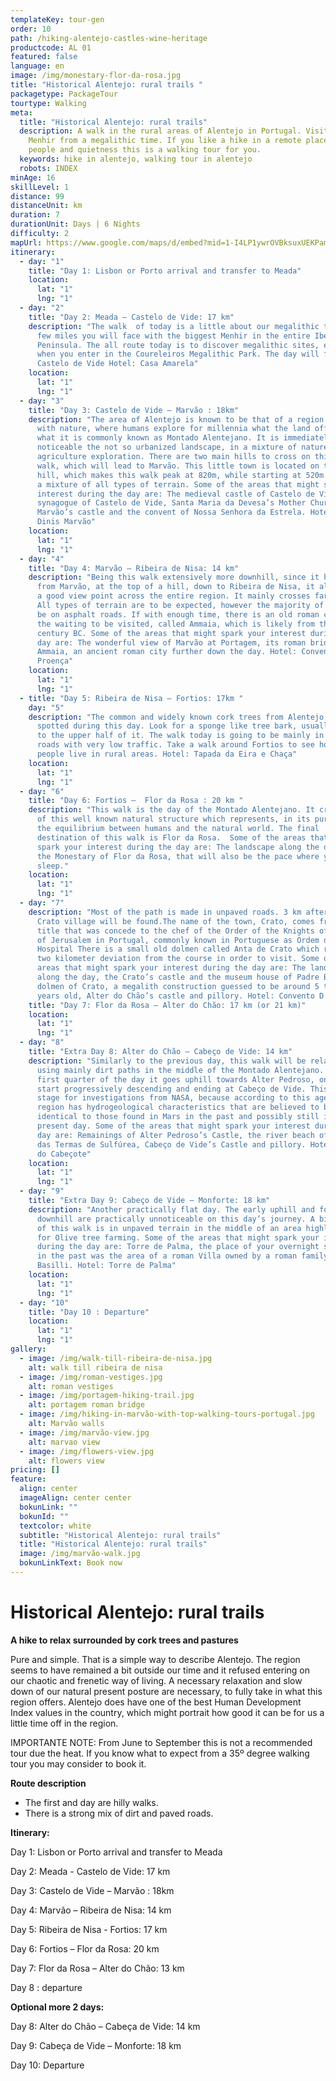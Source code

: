```yaml
---
templateKey: tour-gen
order: 10
path: /hiking-alentejo-castles-wine-heritage
productcode: AL 01
featured: false
language: en
image: /img/monestary-flor-da-rosa.jpg
title: "Historical Alentejo: rural trails "
packagetype: PackageTour
tourtype: Walking
meta:
  title: "Historical Alentejo: rural trails"
  description: A walk in the rural areas of Alentejo in Portugal. Visit te biggest
    Menhir from a megalithic time. If you like a hike in a remote place with few
    people and quietness this is a walking tour for you.
  keywords: hike in alentejo, walking tour in alentejo
  robots: INDEX
minAge: 16
skillLevel: 1
distance: 99
distanceUnit: km
duration: 7
durationUnit: Days | 6 Nights
difficulty: 2
mapUrl: https://www.google.com/maps/d/embed?mid=1-I4LP1ywrOVBksuxUEKPamnUahXHfUwC
itinerary:
  - day: "1"
    title: "Day 1: Lisbon or Porto arrival and transfer to Meada"
    location:
      lat: "1"
      lng: "1"
  - day: "2"
    title: "Day 2: Meada – Castelo de Vide: 17 km"
    description: "The walk  of today is a little about our megalithic times. In a
      few miles you will face with the biggest Menhir in the entire Iberian
      Peninsula. The all route today is to discover megalithic sites, especially
      when you enter in the Coureleiros Megalithic Park. The day will finish in
      Castelo de Vide Hotel: Casa Amarela"
    location:
      lat: "1"
      lng: "1"
  - day: "3"
    title: "Day 3: Castelo de Vide – Marvão : 18km"
    description: "The area of Alentejo is known to be that of a region in harmony
      with nature, where humans explore for millennia what the land offers in
      what it is commonly known as Montado Alentejano. It is immediately
      noticeable the not so urbanized landscape, in a mixture of nature and
      agriculture exploration. There are two main hills to cross on this day’s
      walk, which will lead to Marvão. This little town is located on top of
      hill, which makes this walk peak at 820m, while starting at 520m. There is
      a mixture of all types of terrain. Some of the areas that might spark your
      interest during the day are: The medieval castle of Castelo de Vide, the
      synagogue of Castelo de Vide, Santa Maria da Devesa’s Mother Church,
      Marvão’s castle and the convent of Nossa Senhora da Estrela. Hotel: Dom
      Dinis Marvão"
    location:
      lat: "1"
      lng: "1"
  - day: "4"
    title: "Day 4: Marvão – Ribeira de Nisa: 14 km"
    description: "Being this walk extensively more downhill, since it has to get
      from Marvão, at the top of a hill, down to Ribeira de Nisa, it allows for
      a good view point across the entire region. It mainly crosses farmed land.
      All types of terrain are to be expected, however the majority of it will
      be on asphalt roads. If with enough time, there is an old roman city on
      the waiting to be visited, called Ammaia, which is likely from the 1st
      century BC. Some of the areas that might spark your interest during the
      day are: The wonderful view of Marvão at Portagem, its roman bridge and
      Ammaia, an ancient roman city further down the day. Hotel: Convento da
      Proença"
    location:
      lat: "1"
      lng: "1"
  - title: "Day 5: Ribeira de Nisa – Fortios: 17km "
    day: "5"
    description: "The common and widely known cork trees from Alentejo are easily
      spotted during this day. Look for a sponge like tree bark, usually cut up
      to the upper half of it. The walk today is going to be mainly in paved
      roads with very low traffic. Take a walk around Fortios to see how the
      people live in rural areas. Hotel: Tapada da Eira e Chaça"
    location:
      lat: "1"
      lng: "1"
  - day: "6"
    title: "Day 6: Fortios –  Flor da Rosa : 20 km "
    description: "This walk is the day of the Montado Alentejano. It crosses areas
      of this well known natural structure which represents, in its purest form,
      the equilibrium between humans and the natural world. The final
      destination of this walk is Flor da Rosa.  Some of the areas that might
      spark your interest during the day are: The landscape along the day, and
      the Monestary of Flor da Rosa, that will also be the pace where you
      sleep."
    location:
      lat: "1"
      lng: "1"
  - day: "7"
    description: "Most of the path is made in unpaved roads. 3 km after your walk
      Crato village will be found.The name of the town, Crato, comes from the
      title that was concede to the chef of the Order of the Knights of St. John
      of Jerusalem in Portugal, commonly known in Portuguese as Ordem do
      Hospital There is a small old dolmen called Anta de Crato which requires a
      two kilometer deviation from the course in order to visit. Some of the
      areas that might spark your interest during the day are: The landscape
      along the day, the Crato’s castle and the museum house of Padre Belo.  The
      dolmen of Crato, a megalith construction guessed to be around 5 thousand
      years old, Alter do Chão’s castle and pillory. Hotel: Convento D´Alter"
    title: "Day 7: Flor da Rosa – Alter do Chão: 17 km (or 21 km)"
    location:
      lat: "1"
      lng: "1"
  - day: "8"
    title: "Extra Day 8: Alter do Chão – Cabeço de Vide: 14 km"
    description: "Similarly to the previous day, this walk will be relatively flat,
      using mainly dirt paths in the middle of the Montado Alentejano. For the
      first quarter of the day it goes uphill towards Alter Pedroso, only to
      start progressively descending and ending at Cabeço de Vide. This town was
      stage for investigations from NASA, because according to this agency, this
      region has hydrogeological characteristics that are believed to be
      identical to those found in Mars in the past and possibly still in the
      present day. Some of the areas that might spark your interest during the
      day are: Remainings of Alter Pedroso’s Castle, the river beach of Jardim
      das Termas de Sulfúrea, Cabeço de Vide’s Castle and pillory. Hotel: Quinta
      do Cabeçote"
    location:
      lat: "1"
      lng: "1"
  - day: "9"
    title: "Extra Day 9: Cabeço de Vide – Monforte: 18 km"
    description: "Another practically flat day. The early uphill and following
      downhill are practically unnoticeable on this day’s journey. A big portion
      of this walk is in unpaved terrain in the middle of an area highly know
      for Olive tree farming. Some of the areas that might spark your interest
      during the day are: Torre de Palma, the place of your overnight stay which
      in the past was the area of a roman Villa owned by a roman family called
      Basilli. Hotel: Torre de Palma"
    location:
      lat: "1"
      lng: "1"
  - day: "10"
    title: "Day 10 : Departure"
    location:
      lat: "1"
      lng: "1"
gallery:
  - image: /img/walk-till-ribeira-de-nisa.jpg
    alt: walk till ribeira de nisa
  - image: /img/roman-vestiges.jpg
    alt: roman vestiges
  - image: /img/portagem-hiking-trail.jpg
    alt: portagem roman bridge
  - image: /img/hiking-in-marvão-with-top-walking-tours-portugal.jpg
    alt: Marvão walls
  - image: /img/marvão-view.jpg
    alt: marvao view
  - image: /img/flowers-view.jpg
    alt: flowers view
pricing: []
feature:
  align: center
  imageAlign: center center
  bokunLink: ""
  bokunId: ""
  textcolor: white
  subtitle: "Historical Alentejo: rural trails"
  title: "Historical Alentejo: rural trails"
  image: /img/marvão-walk.jpg
  bokunLinkText: Book now
---
```

# **Historical Alentejo: rural trails**

**A hike to relax surrounded by cork trees and pastures**

Pure and simple. That is a simple way to describe Alentejo. The region seems to have remained a bit outside our time and it refused entering on our chaotic and frenetic way of living. A necessary relaxation and slow down of our natural present posture are necessary, to fully take in what this region offers. Alentejo does have one of the best Human Development Index values in the country, which might portrait how good it can be for us a little time off in the region.

IMPORTANTE NOTE: From June to September this is not a recommended tour due the heat. If you know what to expect from a 35º degree walking tour you may consider to book it.



**Route description**

* The first and day are hilly walks.
* There is a strong mix of dirt and paved roads.



**Itinerary:**

Day 1: Lisbon or Porto arrival and transfer to Meada

Day 2: Meada - Castelo de Vide: 17 km

Day 3: Castelo de Vide – Marvão : 18km

Day 4: Marvão – Ribeira de Nisa: 14 km

Day 5: Ribeira de Nisa - Fortios: 17 km

Day 6: Fortios – Flor da Rosa: 20 km

Day 7: Flor da Rosa – Alter do Chão: 13 km

Day 8 : departure



**Optional more 2 days:**

Day 8: Alter do Chão – Cabeça de Vide: 14 km

Day 9: Cabeça de Vide – Monforte: 18 km

Day 10: Departure